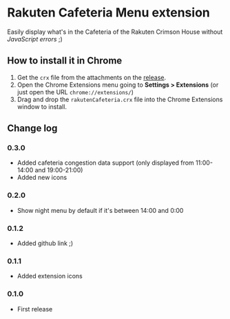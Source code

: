 # Rakuten Cafeteria Menu extension

Easily display what's in the Cafeteria of the Rakuten Crimson House without *JavaScript errors* ;)

## How to install it in Chrome

1. Get the `crx` file from the attachments on the [release](https://github.com/danikaze/rakuten-cafeteria-menu/releases/latest).
2. Open the Chrome Extensions menu going to **Settings > Extensions** (or just open the URL `chrome://extensions/`)
3. Drag and drop the `rakutenCafeteria.crx` file into the Chrome Extensions window to install.

## Change log

### 0.3.0
- Added cafeteria congestion data support (only displayed from 11:00-14:00 and 19:00-21:00)
- Added new icons

### 0.2.0
- Show night menu by default if it's between 14:00 and 0:00

### 0.1.2
- Added github link ;)

### 0.1.1
- Added extension icons

### 0.1.0
- First release
